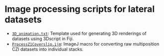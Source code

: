 # Image processing scripts for lateral datasets

- [`3D_animation.txt`](3D_animation.txt): Template used for generating 3D renderings of datasets using 3Dscript in Fiji.
- [`ProcessZ1Coverslip.ijm`](ProcessZ1Coverslip.ijm): ImageJ macro for converting raw multiposition CZI datasets into individual stacks.

